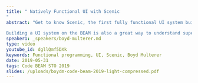 ```yaml
---
title: " Natively Functional UI with Scenic
"
abstract: "Get to know Scenic, the first fully functional UI system built directly for and on the BEAM. Boyd will show the high-level concepts and functionality of Scenic, including latest developments.
 
Building a UI system on the BEAM is also a great way to understand supervision trees. This talk will demonstrate software isolation, recovery, concurrency and more using Scenic to directly see what is going on."
speaker1: _speakers/boyd-multerer.md
type: video
youtube_id: dgllQmf5DXk
keywords: Functional programming, UI, Scenic, Boyd Multerer
date: 2019-05-31
tags: Code BEAM STO 2019
slides: /uploads/boydm-code-beam-2019-light-compressed.pdf
---
```



